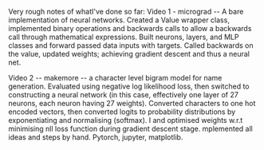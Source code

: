 Very rough notes of whatI've done so far:
Video 1 - micrograd -- A bare implementation of neural networks. Created a Value wrapper class, implemented binary operations and backwards calls to allow a backwards call through mathematical expressions. Built neurons, layers, and MLP classes and forward passed data inputs with targets. Called backwards on the value, updated weights; achieving gradient descent and thus a neural net.

Video 2 -- makemore -- a character level bigram model for name generation. Evaluated using negative log likelihood loss, then switched to constructing a neural network (in this case, effectively one layer of 27 neurons, each neuron having 27 weights). Converted characters to one hot encoded vectors, then converted logits to probability distributions by exponentiating and normalising (softmax). I and optimised weights w.r.t minimising nll loss function during gradient descent stage.  mplemented all ideas and steps by hand. Pytorch, jupyter, matplotlib.

